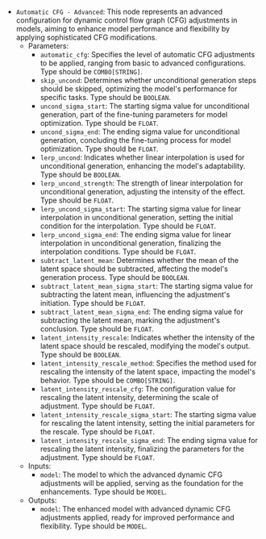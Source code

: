 - `Automatic CFG - Advanced`: This node represents an advanced configuration for dynamic control flow graph (CFG) adjustments in models, aiming to enhance model performance and flexibility by applying sophisticated CFG modifications.
    - Parameters:
        - `automatic_cfg`: Specifies the level of automatic CFG adjustments to be applied, ranging from basic to advanced configurations. Type should be `COMBO[STRING]`.
        - `skip_uncond`: Determines whether unconditional generation steps should be skipped, optimizing the model's performance for specific tasks. Type should be `BOOLEAN`.
        - `uncond_sigma_start`: The starting sigma value for unconditional generation, part of the fine-tuning parameters for model optimization. Type should be `FLOAT`.
        - `uncond_sigma_end`: The ending sigma value for unconditional generation, concluding the fine-tuning process for model optimization. Type should be `FLOAT`.
        - `lerp_uncond`: Indicates whether linear interpolation is used for unconditional generation, enhancing the model's adaptability. Type should be `BOOLEAN`.
        - `lerp_uncond_strength`: The strength of linear interpolation for unconditional generation, adjusting the intensity of the effect. Type should be `FLOAT`.
        - `lerp_uncond_sigma_start`: The starting sigma value for linear interpolation in unconditional generation, setting the initial condition for the interpolation. Type should be `FLOAT`.
        - `lerp_uncond_sigma_end`: The ending sigma value for linear interpolation in unconditional generation, finalizing the interpolation conditions. Type should be `FLOAT`.
        - `subtract_latent_mean`: Determines whether the mean of the latent space should be subtracted, affecting the model's generation process. Type should be `BOOLEAN`.
        - `subtract_latent_mean_sigma_start`: The starting sigma value for subtracting the latent mean, influencing the adjustment's initiation. Type should be `FLOAT`.
        - `subtract_latent_mean_sigma_end`: The ending sigma value for subtracting the latent mean, marking the adjustment's conclusion. Type should be `FLOAT`.
        - `latent_intensity_rescale`: Indicates whether the intensity of the latent space should be rescaled, modifying the model's output. Type should be `BOOLEAN`.
        - `latent_intensity_rescale_method`: Specifies the method used for rescaling the intensity of the latent space, impacting the model's behavior. Type should be `COMBO[STRING]`.
        - `latent_intensity_rescale_cfg`: The configuration value for rescaling the latent intensity, determining the scale of adjustment. Type should be `FLOAT`.
        - `latent_intensity_rescale_sigma_start`: The starting sigma value for rescaling the latent intensity, setting the initial parameters for the rescale. Type should be `FLOAT`.
        - `latent_intensity_rescale_sigma_end`: The ending sigma value for rescaling the latent intensity, finalizing the parameters for the adjustment. Type should be `FLOAT`.
    - Inputs:
        - `model`: The model to which the advanced dynamic CFG adjustments will be applied, serving as the foundation for the enhancements. Type should be `MODEL`.
    - Outputs:
        - `model`: The enhanced model with advanced dynamic CFG adjustments applied, ready for improved performance and flexibility. Type should be `MODEL`.
